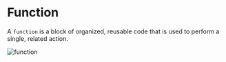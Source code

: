 # **Function**


A `function` is a block of organized, reusable code that is used to perform a single, related action.



![function](https://www.frontamentals.com/static/function-breakdown-e46e54ec2e0de641547f63411acb1d84-bf43a.png)